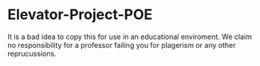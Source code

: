 Elevator-Project-POE
====================
It is a bad idea to copy this for use in an educational enviroment. We claim no responsibility for a professor failing you for plagerism or any other reprucussions. 

